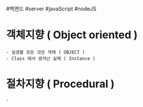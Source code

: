 #백엔드 #server #javaScript #nodeJS 

# 객체지향 ( Object oriented )
	- 실생활 모든 것은 객체 ( OBJECT )
	- Class 에서 생겨난 실체 ( Instance )

# 절차지향 ( Procedural )
	- 